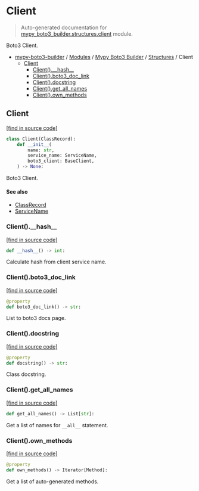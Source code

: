 # Client

> Auto-generated documentation for [mypy_boto3_builder.structures.client](https://github.com/vemel/mypy_boto3_builder/blob/master/mypy_boto3_builder/structures/client.py) module.

Boto3 Client.

- [mypy-boto3-builder](../../README.md#mypy_boto3_builder) / [Modules](../../MODULES.md#mypy-boto3-builder-modules) / [Mypy Boto3 Builder](../index.md#mypy-boto3-builder) / [Structures](index.md#structures) / Client
    - [Client](#client)
        - [Client().\_\_hash\_\_](#client__hash__)
        - [Client().boto3_doc_link](#clientboto3_doc_link)
        - [Client().docstring](#clientdocstring)
        - [Client().get_all_names](#clientget_all_names)
        - [Client().own_methods](#clientown_methods)

## Client

[[find in source code]](https://github.com/vemel/mypy_boto3_builder/blob/master/mypy_boto3_builder/structures/client.py#L18)

```python
class Client(ClassRecord):
    def __init__(
        name: str,
        service_name: ServiceName,
        boto3_client: BaseClient,
    ) -> None:
```

Boto3 Client.

#### See also

- [ClassRecord](class_record.md#classrecord)
- [ServiceName](../service_name.md#servicename)

### Client().\_\_hash\_\_

[[find in source code]](https://github.com/vemel/mypy_boto3_builder/blob/master/mypy_boto3_builder/structures/client.py#L53)

```python
def __hash__() -> int:
```

Calculate hash from client service name.

### Client().boto3_doc_link

[[find in source code]](https://github.com/vemel/mypy_boto3_builder/blob/master/mypy_boto3_builder/structures/client.py#L59)

```python
@property
def boto3_doc_link() -> str:
```

List to boto3 docs page.

### Client().docstring

[[find in source code]](https://github.com/vemel/mypy_boto3_builder/blob/master/mypy_boto3_builder/structures/client.py#L66)

```python
@property
def docstring() -> str:
```

Class docstring.

### Client().get_all_names

[[find in source code]](https://github.com/vemel/mypy_boto3_builder/blob/master/mypy_boto3_builder/structures/client.py#L78)

```python
def get_all_names() -> List[str]:
```

Get a list of names for `__all__` statement.

### Client().own_methods

[[find in source code]](https://github.com/vemel/mypy_boto3_builder/blob/master/mypy_boto3_builder/structures/client.py#L84)

```python
@property
def own_methods() -> Iterator[Method]:
```

Get a list of auto-generated methods.
